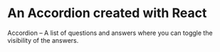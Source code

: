 # An Accordion created with React

Accordion – A list of questions and answers where you can toggle the visibility of the answers.
